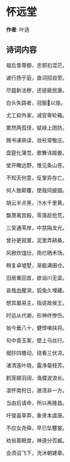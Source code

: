 # 怀远堂

**作者**: 叶适

## 诗词内容

祖后昔尊御，忠邪初混茫。

诐行扬于庭，直词招自旁。

尽鉏新法秽，还拯疲民康。

白头失路者，冠服𪸩以煌。

尤工抑外家，减官卑轮箱。

累然两孤侄，赋禄上团防。

赐书课熟读，敛衽常敬庄。

盘筵化蒲苋，歌舞讳姬姜。

堂开瞰远野，惟见条山苍。

不知天何意，反掌异存亡。

何人致颠覆，使我同披猖。

胡云半点黑，汴水千里黄。

飘萧离宫殿，零落趁伧荒。

三吴通苇岸，中禁隔龙光。

曾孙更寂寞，泥里弄耕桑。

风掀炊馌灶，雨烂晒禾场。

稍复卓墟墅，渐能满囷仓。

旧居重回首，欲诣川无梁。

哀哉血腥涴，狐兔久埋藏。

想其屡易主，指说故侯王。

时运从代谢，形神终惨伤。

翁今垂八十，健悍嗔扶将。

句中青玉案，壁上乌丝行。

细抄四檐动，绕看三伏凉。

渚清莲叶晓，露浄菊枝芳。

鹤笼翅羽阔，渔艓波浪长。

凛怀南狩日，骇溃非一方。

当由后请命，所以再隆昌。

吁俊虽草莽，象贤本虞唐。

不应女尧舜，早已坠簪裳。

劝翁善眠食，神道分否臧。

会须诏飞下，洗沐朝建章。


